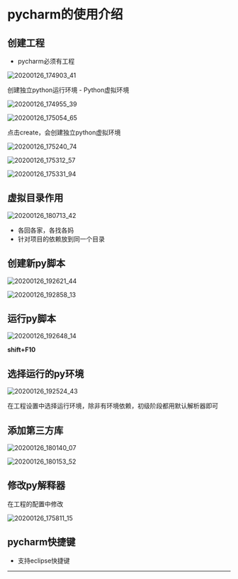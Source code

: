 # pycharm的使用介绍

## 创建工程

* pycharm必须有工程

![20200126_174903_41](image/20200126_174903_41.png)

创建独立python运行环境 - Python虚拟环境

![20200126_174955_39](image/20200126_174955_39.png)

![20200126_175054_65](image/20200126_175054_65.png)

点击create，会创建独立python虚拟环境

![20200126_175240_74](image/20200126_175240_74.png)

![20200126_175312_57](image/20200126_175312_57.png)

![20200126_175331_94](image/20200126_175331_94.png)

## 虚拟目录作用

![20200126_180713_42](image/20200126_180713_42.png)

* 各回各家，各找各妈
* 针对项目的依赖放到同一个目录

## 创建新py脚本

![20200126_192621_44](image/20200126_192621_44.png)

![20200126_192858_13](image/20200126_192858_13.png)

## 运行py脚本

![20200126_192648_14](image/20200126_192648_14.png)

**shift+F10**

## 选择运行的py环境

![20200126_192524_43](image/20200126_192524_43.png)

在工程设置中选择运行环境，除非有环境依赖，初级阶段都用默认解析器即可

## 添加第三方库

![20200126_180140_07](image/20200126_180140_07.png)

![20200126_180153_52](image/20200126_180153_52.png)

## 修改py解释器

在工程的配置中修改

![20200126_175811_15](image/20200126_175811_15.png)

## pycharm快捷键

* 支持eclipse快捷键


---
